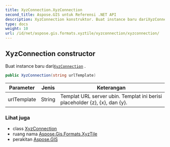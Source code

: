 ```yaml
---
title: XyzConnection.XyzConnection
second_title: Aspose.GIS untuk Referensi .NET API
description: XyzConnection konstruktor. Buat instance baru dariXyzConnection .
type: docs
weight: 10
url: /id/net/aspose.gis.formats.xyztile/xyzconnection/xyzconnection/
---
```

## XyzConnection constructor

Buat instance baru dari[`XyzConnection`](../) .

```csharp
public XyzConnection(string urlTemplate)
```

| Parameter | Jenis | Keterangan |
| --- | --- | --- |
| urlTemplate | String | Templat URL server ubin. Templat ini berisi placeholder {z}, {x}, dan {y}. |

### Lihat juga

* class [XyzConnection](../)
* ruang nama [Aspose.Gis.Formats.XyzTile](../../xyzconnection/)
* perakitan [Aspose.GIS](../../../)


